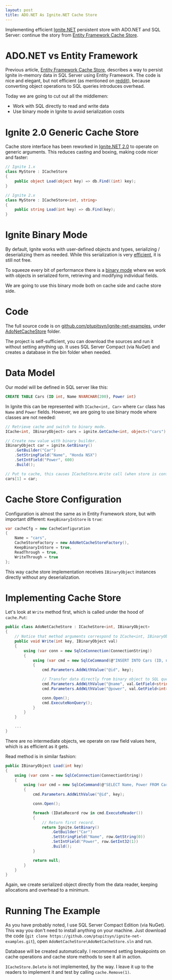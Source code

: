 ```yaml
---
layout: post
title: ADO.NET As Ignite.NET Cache Store
---
```


Implementing efficient [Ignite.NET](https://ignite.apache.org/) persistent store with ADO.NET and SQL Server: continue the story from [Entity Framework Cache Store](https://ptupitsyn.github.io/Entity-Framework-Cache-Store/).


# ADO.NET vs Entity Framework

Previous article, [Entity Framework Cache Store](https://ptupitsyn.github.io/Entity-Framework-Cache-Store/), describes a way to persist Ignite in-memory data in SQL Server using Entity Framework. The code is nice and elegant, but not efficient (as mentioned on [reddit](https://www.reddit.com/r/programming/comments/593ep1/entity_framework_as_ignitenet_cache_store/d95mnt6/)), because converting object operations to SQL queries introduces overhead.

Today we are going to cut out all the middlemen:

* Work with SQL directly to read and write data
* Use binary mode in Ignite to avoid serialization costs

# Ignite 2.0 Generic Cache Store

Cache store interface has been reworked in [Ignite.NET 2.0](https://ptupitsyn.github.io/Whats-New-In-Ignite-Net-2.0/) to operate on generic arguments. This reduces casting and boxing, making code nicer and faster:

```cs
// Ignite 1.x
class MyStore : ICacheStore
{
    public object Load(object key) => db.Find((int) key);
}

// Ignite 2.x
class MyStore : ICacheStore<int, string>
{
    public string Load(int key) => db.Find(key);
}

```

# Ignite Binary Mode

By default, Ignite works with user-defined objects and types, serializing / deserializing them as needed. While this serialization is very [efficient](https://ptupitsyn.github.io/Ignite-Serialization-Performance/), it is still not free.

To squeeze every bit of performance there is a [binary mode](https://apacheignite-net.readme.io/docs/binary-mode) where we work with objects in serialized form, retrieving and modifying individual fields.

We are going to use this binary mode both on cache side and cache store side.

# Code

The full source code is on [github.com/ptupitsyn/ignite-net-examples](https://github.com/ptupitsyn/ignite-net-examples),
under [AdoNetCacheStore](https://github.com/ptupitsyn/ignite-net-examples/tree/master/AdoNetCacheStore) folder.

The project is self-sufficient, you can download the sources and run it without setting anything up.
It uses SQL Server Compact (via NuGet) and creates a database in the bin folder when needed.

# Data Model

Our model will be defined in SQL server like this:

```sql
CREATE TABLE Cars (ID int, Name NVARCHAR(200), Power int)
```

In Ignite this can be represented with `ICache<int, Car>` where `Car` class has `Name` and `Power` fields. However, we are going to use binary mode where classes are not needed:

```cs
// Retrieve cache and switch to binary mode.
ICache<int, IBinaryObject> cars = ignite.GetCache<int, object>("cars").WithKeepBinary<int, IBinaryObject>();

// Create new value with binary builder.
IBinaryObject car = ignite.GetBinary()
    .GetBuilder("Car")
    .SetStringField("Name", "Honda NSX")
    .SetIntField("Power", 600)
    .Build();

// Put to cache, this causes ICacheStore.Write call (when store is configured and write-through).
cars[1] = car;
```

# Cache Store Configuration

Configuration is almost the same as in Entity Framework store, but with important different: `KeepBinaryInStore` is `true`:

```cs
var cacheCfg = new CacheConfiguration
{
    Name = "cars",
    CacheStoreFactory = new AdoNetCacheStoreFactory(),
    KeepBinaryInStore = true,
    ReadThrough = true,
    WriteThrough = true
};
```

This way cache store implementation receives `IBinaryObject` instances directly without any deserialization.

# Implementing Cache Store

Let's look at `Write` method first, which is called under the hood of `cache.Put`:

```cs
public class AdoNetCacheStore : ICacheStore<int, IBinaryObject>
{
    // Notice that method arguments correspond to ICache<int, IBinaryObject> above.
    public void Write(int key, IBinaryObject val)
    {
        using (var conn = new SqlCeConnection(ConnectionString))
        {
            using (var cmd = new SqlCeCommand(@"INSERT INTO Cars (ID, name, Power) VALUES (@id, @name, @power)", conn))
            {
                cmd.Parameters.AddWithValue("@id", key);

                // Transfer data directly from binary object to SQL query.
                cmd.Parameters.AddWithValue("@name", val.GetField<string>("Name"));
                cmd.Parameters.AddWithValue("@power", val.GetField<int>("Power"));

                conn.Open();
                cmd.ExecuteNonQuery();
            }
        }
    }

    ...
}
```

There are no intermediate objects, we operate on raw field values here, which is as efficient as it gets.

Read method is in similar fashion:

```cs
public IBinaryObject Load(int key)
{
    using (var conn = new SqlCeConnection(ConnectionString))
    {
        using (var cmd = new SqlCeCommand(@"SELECT Name, Power FROM Cars WHERE Id = @id", conn))
        {
            cmd.Parameters.AddWithValue("@id", key);

            conn.Open();

            foreach (IDataRecord row in cmd.ExecuteReader())
            {
                // Return first record.
                return Ignite.GetBinary()
                    .GetBuilder("Car")
                    .SetStringField("Name", row.GetString(0))
                    .SetIntField("Power", row.GetInt32(1))
                    .Build();
            }

            return null;
        }
    }
}
```

Again, we create serialized object directly from the data reader, keeping allocations and overhead to a minimum.

# Running The Example

As you have probably noted, I use SQL Server Compact Edition (via NuGet). This way you don't need to install anything on your machine.
Just download the code (`git clone https://github.com/ptupitsyn/ignite-net-examples.git`), open `AdoNetCacheStore\AdoNetCacheStore.sln` and run.

Database will be created automatically. I recommend setting breakpoints on cache operations and cache store methods to see it all in action.

`ICacheStore.Delete` is not implemented, by the way. I leave it up to the readers to implement it and test by calling `cache.Remove(1)`.

